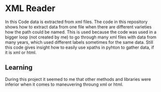 # XML Reader
In this Code data is extracted from xml files. The code in this repository shows how to extract data from one file when there are different varieties how the path
could be named. This is used because the code was used in a bigger loop (not created by me) to go through many xml files with data from many years, which
used different labels sometimes for the same data.
Still this code gives insight how to easily use xpaths in pyhton to gather data, if it is xml or html.

## Learning
During this project it seemed to me that other methods and libraries were inferior when it comes to maneuvering throung xml or html.
